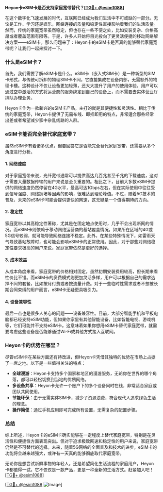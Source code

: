 **Heyon卡eSIM卡是否支持家庭宽带替代？[[TG💪+ @esim1088](https://t.me/s/esim1088)]**

在这个数字化飞速发展的时代，互联网已经成为我们生活中不可或缺的一部分。无论是工作、学习还是娱乐，网络连接的质量和稳定性直接影响着我们的生活质量。然而，传统的家庭宽带虽然稳定，但也存在一些不便之处，比如安装复杂、价格高昂或者覆盖范围有限等。于是，许多人开始将目光投向了更灵活便捷的移动网络解决方案——eSIM卡。那么问题来了：Heyon卡的eSIM卡是否真的能够替代家庭宽带呢？让我们一起来探讨一下。

### 什么是eSIM卡？

首先，我们需要了解eSIM卡是什么。eSIM卡（嵌入式SIM卡）是一种新型的SIM卡形式，与传统可拆卸的物理SIM卡不同，它直接集成在设备内部，无需额外的物理卡槽。这种设计不仅让设备更加轻薄，还大大提升了用户的使用体验。用户可以通过空中激活的方式将运营商的服务绑定到自己的设备上，而不需要去实体营业厅排队办理业务。

Heyon卡作为一款新兴的eSIM卡产品，主打的就是其便捷性和灵活性。相比于传统的家庭宽带，Heyon卡提供了无需布线、即插即用的特点，非常适合那些经常出差或者希望减少家中杂乱线路的人群。

### eSIM卡能否完全替代家庭宽带？

虽然eSIM卡有着诸多优点，但要回答它是否能完全替代家庭宽带，还需要从多个角度进行分析。

#### 1. 网络速度

对于家庭宽带来说，光纤宽带通常可以提供高达几百兆甚至千兆的下载速度，这对于需要大量数据传输的用户来说是至关重要的。相比之下，目前大多数eSIM卡提供的网络速度仍然停留在4G水平，最高可达1Gbps左右，但在实际使用中往往受到信号强度、网络拥堵等因素的影响，很难达到理论峰值。不过，随着5G技术的普及，未来的eSIM卡可能会提供更快的网速，这无疑是一个值得期待的方向。

#### 2. 稳定性

家庭宽带以其高稳定性著称，尤其是在固定地点使用时，几乎不会出现断网的情况。而eSIM卡则依赖于移动网络运营商的基站覆盖情况。如果所在区域的4G或5G信号较弱，就可能导致网络连接不稳定。此外，在某些特殊情况下，如雷雨天气导致基站故障时，也可能会影响eSIM卡的正常使用。因此，对于那些对网络稳定性要求极高的用户来说，家庭宽带依然是更好的选择。

#### 3. 成本效益

从成本角度来看，家庭宽带的价格相对固定，虽然初期安装费用较高，但长期来看性价比不错。而eSIM卡的资费模式则更加灵活多样，用户可以根据自己的需求选择不同的套餐，比如按月付费或者按流量计费。对于一些临时性需求或者不想被长期合同束缚的用户而言，eSIM卡无疑更具吸引力。

#### 4. 设备兼容性

最后一点也是很多人关心的问题——设备兼容性。目前，大部分智能手机和平板电脑都已经支持eSIM功能，但如果你家里有其他智能设备，比如智能电视、游戏机等，它们可能并不支持eSIM卡。这意味着如果你想用eSIM卡替代家庭宽带，就需要考虑这些设备是否能够通过Wi-Fi或其他方式接入互联网。

### Heyon卡的优势在哪里？

尽管eSIM卡在某些方面还有待改进，但Heyon卡凭借其独特的优势在市场上占据了一席之地。以下是一些值得关注的特点：

- **全球漫游**：Heyon卡支持多个国家和地区的漫游服务，无论你在世界的哪个角落，都可以轻松切换到当地的优质网络。
- **多设备共享**：Heyon卡允许一个账户下的多个设备同时在线，非常适合家庭或团队共同使用。
- **节能环保**：由于无需实体SIM卡，减少了资源浪费，符合现代人追求绿色生活的理念。
- **操作简便**：通过手机应用即可完成所有设置，无需复杂的配置步骤。

### 总结

综上所述，Heyon卡的eSIM卡确实能够在一定程度上替代家庭宽带，特别是在灵活性和便捷性方面表现突出。但对于追求极致网速和稳定性的用户来说，家庭宽带仍然是不可替代的选择。未来，随着5G网络的全面普及和技术的进步，eSIM卡的功能将会越来越强大，或许有一天真的能够彻底取代家庭宽带。

无论你是想尝试新鲜事物的年轻人，还是希望简化生活流程的家庭用户，Heyon卡都值得一试。它不仅仅是一款产品，更是一种全新的生活方式。赶紧加入吧！[[TG💪+ @esim1088](https://t.me/s/esim1088)]

[[TG💪+ @esim1088](https://t.me/s/esim1088) ![Image](https://i.postimg.cc/4NQfJmqS/Snipaste-2025-05-13-00-14-12.png)]